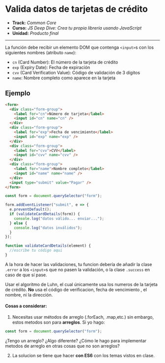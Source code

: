 # Valida datos de tarjetas de crédito

* **Track:** _Common Core_
* **Curso:** _JS Deep Dive: Crea tu propia librería usando JavaScript_
* **Unidad:** _Producto final_

---

La función debe recibir un elemento DOM que contenga
`<input>`s con los siguientes nombres (atributo `name`):
* `cn` (Card Number): El número de la tarjeta de crédito
* `exp` (Expiry Date): Fecha de expiración
* `cvv` (Card Verification Value): Código de validación de 3 dígitos
* `name`: Nombre completo como aparece en la tarjeta

## Ejemplo

```html
<form>
  <div class="form-group">
    <label for="cn">Número de tarjeta</label>
    <input id="cn" name="cn" />
  </div>
  <div class="form-group">
    <label for="exp">Fecha de vencimiento</label>
    <input id="exp" name="exp" />
  </div>
  <div class="form-group">
    <label for="cvv">CVV</label>
    <input id="cvv" name="cvv" />
  </div>
  <div class="form-group">
    <label for="name">Nombre completo</label>
    <input id="name" name="name" />
  </div>
  <input type="submit" value="Pagar" />
</form>
```

```js
const form = document.querySelector("form");

form.addEventListener("submit", e => {
  e.preventDefault();
  if (validateCardDetails(form)) {
    console.log("datos válido... enviar...");
  } else {
    console.log("datos inválidos");
  }
});

function validateCardDetails(element) {
  //escribe tu código aqui
}
```

A la hora de hacer las validaciones, tu funcion debería de añadir la clase
`.error` a los `<input>`s que no pasen la validación, o la clase `.success`
en caso de que sí pase.

Usar el algoritmo de Luhn, el cual únicamente usa los numeros de la tarjeta de crédito. **No** usa el código de verificacion, fecha de vencimiento , el nombre, ni la dirección.

#### Cosas a considerar:

1. Necesitas usar métodos de arreglo (.forEach, .map,etc.) sin embargo, estos metodos son para **arreglos**. Si yo hago:

```javascript
const form = document.querySelector("form");
```

¿Tengo un arreglo? ¿Algo diferente? ¿Cómo le hago para implementar metodos de arreglo en otras cosas que no son arreglos?

2. La solucion se tiene que hacer **con ES6** con los temas vistos en clase.
